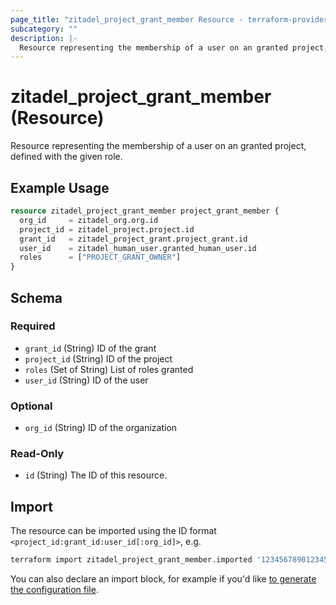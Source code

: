```yaml
---
page_title: "zitadel_project_grant_member Resource - terraform-provider-zitadel"
subcategory: ""
description: |-
  Resource representing the membership of a user on an granted project, defined with the given role.
---
```


# zitadel_project_grant_member (Resource)

Resource representing the membership of a user on an granted project, defined with the given role.

## Example Usage

```terraform
resource zitadel_project_grant_member project_grant_member {
  org_id     = zitadel_org.org.id
  project_id = zitadel_project.project.id
  grant_id   = zitadel_project_grant.project_grant.id
  user_id    = zitadel_human_user.granted_human_user.id
  roles      = ["PROJECT_GRANT_OWNER"]
}
```

<!-- schema generated by tfplugindocs -->
## Schema

### Required

- `grant_id` (String) ID of the grant
- `project_id` (String) ID of the project
- `roles` (Set of String) List of roles granted
- `user_id` (String) ID of the user

### Optional

- `org_id` (String) ID of the organization

### Read-Only

- `id` (String) The ID of this resource.

## Import

The resource can be imported using the ID format `<project_id:grant_id:user_id[:org_id]>`, e.g.

```bash
terraform import zitadel_project_grant_member.imported '123456789012345678:123456789012345678:123456789012345678:123456789012345678'
```

You can also declare an import block, for example if you'd like [to generate the configuration file](https://developer.hashicorp.com/terraform/language/import/generating-configuration).
